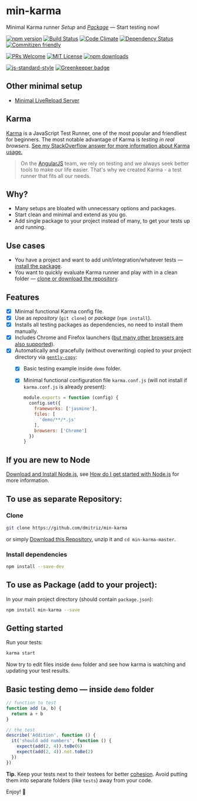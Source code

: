 # min-karma 
Minimal Karma runner *Setup* and [*Package*](https://www.npmjs.com/package/min-karma) &mdash; Start testing now!

[![npm version](https://img.shields.io/npm/v/min-karma.svg)](http://npm.im/min-karma)
[![Build Status](https://travis-ci.org/dmitriz/min-karma.svg?branch=master)](https://travis-ci.org/dmitriz/min-karma) 
[![Code Climate](https://codeclimate.com/github/dmitriz/min-karma/badges/gpa.svg)](https://codeclimate.com/github/dmitriz/min-karma) 
[![Dependency Status](https://david-dm.org/dmitriz/min-karma.svg)](https://david-dm.org/dmitriz/min-karma) 
[![Commitizen friendly](https://img.shields.io/badge/commitizen-friendly-brightgreen.svg)](http://commitizen.github.io/cz-cli/) 

[![PRs Welcome](https://img.shields.io/badge/PRs-welcome-brightgreen.svg?style=flat-square)](http://makeapullrequest.com) 
[![MIT License](https://img.shields.io/npm/l/min-karma.svg?style=flat-square)](http://opensource.org/licenses/MIT) 
[![npm downloads](https://img.shields.io/npm/dm/min-karma.svg?style=flat-square)](https://www.npmjs.com/package/min-karma)

[![js-standard-style](https://cdn.rawgit.com/feross/standard/master/badge.svg)](https://github.com/feross/standard) [![Greenkeeper badge](https://badges.greenkeeper.io/dmitriz/min-karma.svg)](https://greenkeeper.io/)

## Other minimal setup
- [Minimal LiveReload Server](https://github.com/dmitriz/min-server)

## Karma
[Karma](http://karma-runner.github.io/0.13/index.html) is a JavaScript Test Runner, one of the most popular and friendliest for beginners. The most notable advantage of Karma is *testing in real browsers*. [See my StackOverflow answer for more information about Karma usage.](http://stackoverflow.com/a/29619467/1614973)

> On the [AngularJS](https://angularjs.org/) team, we rely on testing and we always seek better tools to make our life easier. That's why we created
Karma - a test runner that fits all our needs.


## Why?
- Many setups are bloated with unnecessary options and packages.
- Start clean and minimal and extend as you go.
- Add single package to your project instead of many, to get your tests up and running.


## Use cases
- You have a project and want to add unit/integration/whatever tests &mdash; [install the package](#to-use-as-package-add-to-your-project).
- You want to quickly evaluate Karma runner and play with in a clean folder &mdash; [clone or download the repository](#to-use-as-separate-repository).


## Features
- [x] Minimal functional Karma config file.
- [x] Use as *repository* (`git clone`) or *package* (`npm install`).
- [x] Installs all testing packages as dependencies, no need to install them manually.
- [x] Includes Chrome and Firefox launchers ([but many other browsers are also supported](https://karma-runner.github.io/latest/config/browsers.html)).
- [x] Automatically and gracefully (without overwriting) copied to your project directory via [`gently-copy`](https://github.com/dmitriz/gently-copy):
  - [x] Basic testing example inside `demo` folder.
  - [x] Minimal functional configuration file `karma.conf.js` (will not install if `karma.conf.js` is already present):

    ```js
    module.exports = function (config) {
      config.set({
        frameworks: ['jasmine'],
        files: [
          'demo/**/*.js'
        ],
        browsers: ['Chrome']
      })
    }
    ```


## If you are new to Node
[Download and Install Node.js](https://nodejs.org/download/), see [How do I get started with Node.js](http://stackoverflow.com/questions/2353818/how-do-i-get-started-with-node-js) for more information.


## To use as separate Repository: 
### Clone
```sh
git clone https://github.com/dmitriz/min-karma
```
or simply [Download this Repository](https://github.com/dmitriz/min-karma/archive/master.zip),
unzip it and `cd min-karma-master`.


### Install dependencies
```sh
npm install --save-dev
```


## To use as Package (add to your project):
In your main project directory (should contain `package.json`):
```sh
npm install min-karma --save
```


## Getting started
Run your tests:
```sh
karma start
```
Now try to edit files inside `demo` folder and see how karma is watching and updating your test results.


## Basic testing demo &mdash; inside `demo` folder
```js
// function to test
function add (a, b) {
  return a + b
}

// the test
describe('Addition', function () {
  it('should add numbers', function () {
    expect(add(2, 4)).toBe(6)
    expect(add(2, 4)).not.toBe(2)
  })
})
```

**Tip.** Keep your tests next to their testees for better [cohesion](https://en.wikipedia.org/wiki/Cohesion_(computer_science)). Avoid putting them into separate folders (like `tests`) away from your code.

Enjoy! :tada:
